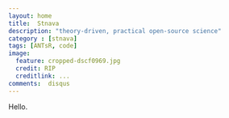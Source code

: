 ```yaml
---
layout: home
title:  Stnava
description: "theory-driven, practical open-source science"
category : [stnava]
tags: [ANTsR, code]
image:
  feature: cropped-dscf0969.jpg
  credit: RIP
  creditlink: ...
comments:  disqus
---
```

Hello.
